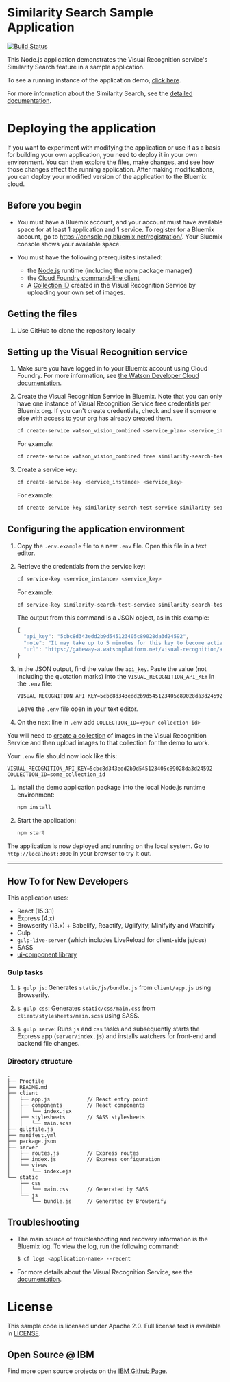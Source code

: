 # Similarity Search Sample Application
[![Build Status](https://travis-ci.org/watson-developer-cloud/similarity-search-nodejs.svg?branch=master)](http://travis-ci.org/watson-developer-cloud/similarity-search-nodejs)

This Node.js application demonstrates the Visual Recognition service's Similarity Search feature in a sample application.

To see a running instance of the application demo, [click here](http://similarity-search-demo.mybluemix.net/).

For more information about the Similarity Search, see the [detailed documentation](http://www.ibm.com/watson/developercloud/doc/visual-recognition/collections-tutorials.shtml).

# Deploying the application

If you want to experiment with modifying the application or use it as a basis for building your own application, you need to deploy it in your own environment. You can then explore the files, make changes, and see how those changes affect the running application. After making modifications, you can deploy your modified version of the application to the Bluemix cloud.

## Before you begin

* You must have a Bluemix account, and your account must have available space for at least 1 application and 1 service. To register for a Bluemix account, go to https://console.ng.bluemix.net/registration/. Your Bluemix console shows your available space.

* You must have the following prerequisites installed:
  * the [Node.js](http://nodejs.org/) runtime (including the npm package manager)
  * the [Cloud Foundry command-line client](https://github.com/cloudfoundry/cli#downloads)
  * A [Collection ID](https://www.ibm.com/watson/developercloud/visual-recognition/api/v3/#create_a_collection) created in the Visual Recognition Service by uploading your own set of images.

## Getting the files

1. Use GitHub to clone the repository locally

## Setting up the Visual Recognition service

1. Make sure you have logged in to your Bluemix account using Cloud Foundry. For more information, see [the Watson Developer Cloud documentation](https://www.ibm.com/watson/developercloud/doc/getting_started/gs-cf.shtml).

1. Create the Visual Recognition Service in Bluemix. Note that you can only have one instance of Visual Recognition Service free credentials per Bluemix org. If you can't create credentials, check and see if someone else with access to your org has already created them.

   ```bash
   cf create-service watson_vision_combined <service_plan> <service_instance>
   ```

   For example:

   ```bash
   cf create-service watson_vision_combined free similarity-search-test-service
   ```

1. Create a service key:

   ```bash
   cf create-service-key <service_instance> <service_key>
   ```

   For example:

   ```bash
   cf create-service-key similarity-search-test-service similarity-search-test-service-key1
   ```

## Configuring the application environment

1. Copy the `.env.example` file to a new `.env` file. Open this file in a text editor.

1. Retrieve the credentials from the service key:

   ```bash
   cf service-key <service_instance> <service_key>
   ```

   For example:

   ```bash
   cf service-key similarity-search-test-service similarity-search-test-service-key1
   ```

   The output from this command is a JSON object, as in this example:

   ```javascript
   {
     "api_key": "5cbc8d343edd2b9d545123405c89028da3d24592",
     "note": "It may take up to 5 minutes for this key to become active",
     "url": "https://gateway-a.watsonplatform.net/visual-recognition/api"
   }
   ```

1. In the JSON output, find the value the `api_key`. Paste the value (not including the quotation marks) into the `VISUAL_RECOGNITION_API_KEY` in the `.env` file:

   ```
   VISUAL_RECOGNITION_API_KEY=5cbc8d343edd2b9d545123405c89028da3d24592
   ```

   Leave the `.env` file open in your text editor.

1. On the next line in `.env` add `COLLECTION_ID=<your collection id>`

  You will need to [create a collection](http://www.ibm.com/watson/developercloud/visual-recognition/api/v3/#create_a_collection) of images in the Visual Recognition Service and then upload images to that collection for the demo to work.

  Your `.env` file should now look like this:

  ```
  VISUAL_RECOGNITION_API_KEY=5cbc8d343edd2b9d545123405c89028da3d24592
  COLLECTION_ID=some_collection_id
  ```

1. Install the demo application package into the local Node.js runtime environment:

   ```bash
   npm install
   ```

1. Start the application:

    ```bash
    npm start
    ```

The application is now deployed and running on the local system. Go to `http://localhost:3000` in your browser to try it out.

----

## How To for New Developers

This application uses:

* React (15.3.1)
* Express (4.x)
* Browserify (13.x) + Babelify, Reactify, Uglifyify, Minifyify and Watchify
* Gulp
* `gulp-live-server` (which includes LiveReload for client-side js/css)
* SASS
* [ui-component library](https://watson-developer-cloud.github.io/ui-components/)

### Gulp tasks

1. `$ gulp js`: Generates `static/js/bundle.js` from `client/app.js` using Browserify.

2. `$ gulp css`: Generates `static/css/main.css` from `client/stylesheets/main.scss` using SASS.

3. `$ gulp serve`: Runs `js` and `css` tasks and subsequently starts the Express app (`server/index.js`) and installs watchers for front-end and backend file changes.


### Directory structure

```none
.
├── Procfile
├── README.md
├── client
│   ├── app.js            // React entry point
│   ├── components        // React components
│   │   └── index.jsx
│   ├── stylesheets       // SASS stylesheets
│   │   └── main.scss
├── gulpfile.js
├── manifest.yml
├── package.json
├── server
│   ├── routes.js         // Express routes
│   ├── index.js          // Express configuration
│   └── views
│       └── index.ejs
└── static
    ├── css
    │   └── main.css      // Generated by SASS
    └── js
        └── bundle.js     // Generated by Browserify
```

## Troubleshooting

* The main source of troubleshooting and recovery information is the Bluemix log. To view the log, run the following command:

  ```sh
  $ cf logs <application-name> --recent
  ```

* For more details about the Visual Recognition Service, see the [documentation](http://www.ibm.com/watson/developercloud/doc/visual-recognition).

# License

  This sample code is licensed under Apache 2.0.
  Full license text is available in [LICENSE](LICENSE).

## Open Source @ IBM

  Find more open source projects on the
  [IBM Github Page](http://ibm.github.io/).
